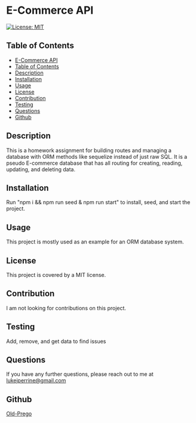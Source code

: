 
# E-Commerce API

[![License: MIT](https://img.shields.io/badge/License-MIT-yellow.svg)](https://opensource.org/licenses/MIT)

## Table of Contents   
- [E-Commerce API](#datatitle)
- [Table of Contents](#table-of-contents)
- [Description](#description)
- [Installation](#installation)
- [Usage](#usage)
- [License](#license)
- [Contribution](#contribution)
- [Testing](#testing)
- [Questions](#questions)
- [Github](#github)

## Description  
This is a homework assignment for building routes and managing a database with ORM methods like sequelize instead of just raw SQL. It is a pseudo E-commerce database that has all routing for creating, reading, updating, and deleting data.   

## Installation
Run "npm i && npm run seed & npm run start" to install, seed, and start the project.

## Usage
This project is mostly used as an example for an ORM database system.

## License
This project is covered by a MIT license.

## Contribution
I am not looking for contributions on this project.

## Testing
Add, remove, and get data to find issues

## Questions
If you have any further questions, please reach out to me at lukejperrine@gmail.com

## Github
[Old-Prego](https://github.com/Old-Prego)
